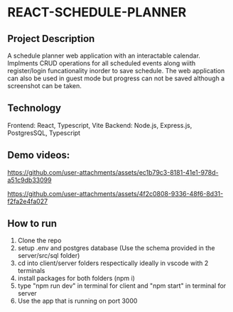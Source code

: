 # REACT-SCHEDULE-PLANNER

## Project Description
A schedule planner web application with an interactable calendar.  Implments CRUD operations for all scheduled events along wiith register/login funcationality inorder to save schedule. The web application can also be used in guest mode but progress can not be saved although a screenshot can be taken.

 ## Technology
 Frontend: React, Typescript, Vite
 Backend: Node.js, Express.js, PostgresSQL, Typescript

## Demo videos:

https://github.com/user-attachments/assets/ec1b79c3-8181-41e1-978d-a51c9db33099

https://github.com/user-attachments/assets/4f2c0808-9336-48f6-8d31-f2fa2e4fa027

## How to run
1. Clone the repo
2. setup .env and postgres database (Use the schema provided in the server/src/sql folder)
4. cd into client/server folders respectically ideally in vscode with 2 terminals
5. install packages for both folders (npm i)
6. type "npm run dev" in terminal for client and "npm start" in terminal for server
7. Use the app that is running on port 3000
